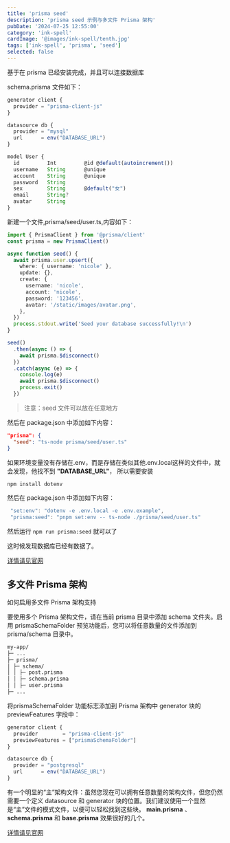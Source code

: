 ```yaml
---
title: 'prisma seed'
description: 'prisma seed 示例与多文件 Prisma 架构'
pubDate: '2024-07-25 12:55:00'
category: 'ink-spell'
cardImage: '@images/ink-spell/tenth.jpg'
tags: ['ink-spell', 'prisma', 'seed']
selected: false
---
```


基于在 prisma 已经安装完成，并且可以连接数据库

schema.prisma 文件如下：

```ts
generator client {
  provider = "prisma-client-js"
}

datasource db {
  provider = "mysql"
  url      = env("DATABASE_URL")
}

model User {
  id         Int         @id @default(autoincrement())
  username   String      @unique
  account    String      @unique
  password   String
  sex        String      @default("女")
  email      String?
  avatar     String
}
```

新建一个文件,prisma/seed/user.ts,内容如下：

```ts
import { PrismaClient } from '@prisma/client'
const prisma = new PrismaClient()

async function seed() {
  await prisma.user.upsert({
    where: { username: 'nicole' },
    update: {},
    create: {
      username: 'nicole',
      account: 'nicole',
      password: '123456',
      avatar: '/static/images/avatar.png',
    },
  })
  process.stdout.write('Seed your database successfully!\n')
}

seed()
  .then(async () => {
    await prisma.$disconnect()
  })
  .catch(async (e) => {
    console.log(e)
    await prisma.$disconnect()
    process.exit()
  })
```

> 注意：seed 文件可以放在任意地方

然后在 package.json 中添加如下内容：

```json
"prisma": {
  "seed": "ts-node prisma/seed/user.ts"
}
```

如果环境变量没有存储在.env，而是存储在类似其他.env.local这样的文件中，就会发现，他找不到 **"DATABASE_URL"**，
所以需要安装

```bash
npm install dotenv
```

然后在 package.json 中添加如下内容：

```ts
 "set:env": "dotenv -e .env.local -e .env.example",
 "prisma:seed": "pnpm set:env -- ts-node ./prisma/seed/user.ts"
```

然后运行 `npm run prisma:seed` 就可以了

这时候发现数据库已经有数据了。

[详情请见官网](https://www.prisma.io/docs/orm/prisma-migrate/workflows/seeding)

## 多文件 Prisma 架构

如何启用多文件 Prisma 架构支持

要使用多个 Prisma 架构文件，请在当前 prisma 目录中添加 schema 文件夹。启用 prismaSchemaFolder 预览功能后，您可以将任意数量的文件添加到 prisma/schema 目录中。

```txt
my-app/
├─ ...
├─ prisma/
│ ├─ schema/
│ │ ├─ post.prisma
│ │ ├─ schema.prisma
│ │ ├─ user.prisma
├─ ...

```

将prismaSchemaFolder 功能标志添加到 Prisma 架构中 generator 块的 previewFeatures 字段中：

```ts
generator client {
  provider        = "prisma-client-js"
  previewFeatures = ["prismaSchemaFolder"]
}

datasource db {
  provider = "postgresql"
  url      = env("DATABASE_URL")
}
```

有一个明显的“主”架构文件：虽然您现在可以拥有任意数量的架构文件，但您仍然需要一个定义 datasource 和 generator 块的位置。我们建议使用一个显然是“主”文件的模式文件，以便可以轻松找到这些块。 **main.prisma** 、 **schema.prisma** 和 **base.prisma** 效果很好的几个。

[详情请见官网](https://www.prisma.io/docs/orm/prisma-schema/overview/location#learn-more-about-the-prismaschemafolder-preview-feature)
